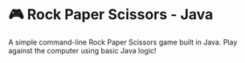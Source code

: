 # 🎮 Rock Paper Scissors - Java

A simple command-line Rock Paper Scissors game built in Java. Play against the computer using basic Java logic!

